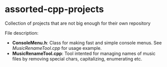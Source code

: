 # assorted-cpp-projects
Collection of projects that are not big enough for their own repository

File description:
* **ConsoleMenu.h**: Class for making fast and simple console menus. See *MusicRenameTool.cpp* for usage example.
* **MusicRenameTool.cpp**: Tool intented for managing names of music files by removing special chars, capitalizing, enumerating etc.
